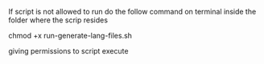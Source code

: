 If script is not allowed to run do the follow command on terminal inside the folder where the scrip resides

chmod +x run-generate-lang-files.sh

giving permissions to script execute
